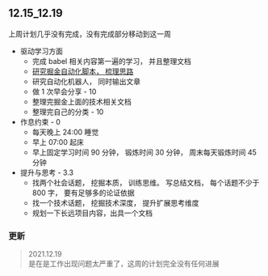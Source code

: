 ## 12.15_12.19
上周计划几乎没有完成，没有完成部分移动到这一周

- 驱动学习方面
    - 完成 babel 相关内容第一遍的学习， 并且整理文档
    - [研究掘金自动化脚本， 梳理思路](https://github.com/shuai93/juejin)
    - 研究自动化机器人， 同时输出文章
    - 做 1 次早会分享 - 10
    - 整理完掘金上面的技术相关文档
    - 整理完自己的分类 - 10
- 作息约束 - 0
    - 每天晚上 24:00 睡觉
    - 早上 07:00 起床
    - 早上固定学习时间 90 分钟， 锻炼时间 30 分钟， 周末每天锻炼时间 45 分钟
- 提升与思考 - 3.3
    - 找两个社会话题， 挖掘本质， 训练思维。 写总结文档， 每个话题不少于 800 字， 要有足够多的论证依据
    - 找一个技术话题， 挖掘技术深度， 提升扩展思考维度
    - 规划一下长远项目内容，出具一个文档



### 更新
> 2021.12.19                      
> 是在是工作出现问题太严重了，这周的计划完全没有任何进展

